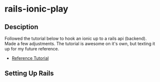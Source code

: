 # rails-ionic-play

## Desciption
Followed the tutorial below to hook an ionic up to a rails api (backend). Made a few adjustments. The tutorial is awesome on it's own, but texting it up for my future reference.

- [Reference Tutorial](https://www.youtube.com/watch?v=M3MnOZmGu3k&ab_channel=JoseWanKenobi)

## Setting Up Rails
